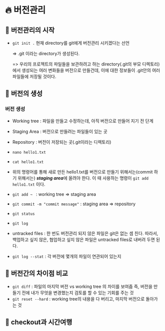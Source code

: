 # 🔥 버전관리



## 🚩 버전관리의 시작

+ ```git init .``` 현재 directory를 git에게 버전관리 시키겠다는 선언

  => .git 이라는 directory가 생성된다.

  => 우리의 프로젝트의 파일들을 보관하려고 하는 directory(.git의 부모 디렉토리)에서 생성되는 여러 변화들을 버전으로 만들건데, 이에 대한 정보들이 .git안의 여러 파일들에 저장될 것이다. 



## 🚩 버전의 생성

### 버전 생성

+ Working tree : 파일을 만들고 수정하는데, 아직 버전으로 만들어 지기 전 단계
+ Staging Area : 버전으로 만들려는 파일들이 있는 곳   
+ Repository : 버전이 저장되는 곳(.git이라는 디렉토리)



+ ```nano hello1.txt```
+ ```cat hello1.txt```
+ 위의 명령어를 통해 새로 만든 hello1.txt를 버전으로 만들기 위해서는(commit 하기 위해서는) ***staging area***에 올려야 한다. 이 때 사용하는 명령이 ```git add hello1.txt``` 이다.  



+ ```git add ~ ```  : working tree => staging area
+ ```git commit -m "commit message"``` : staging area => repository    



+ ```git status```
+ ```git log```
+ untracked files : 한 번도 버전관리 되지 않은 파일은 git은 없는 셈 친다.  따라서, 백업하고 싶지 않은, 협업하고 싶지 않은 파일은 untracked files로 내버려 두면 된다. 



+ ```git log --stat```  : 각 버전에 몇개의 파일이 연관되어 있는지



## 🚩 버전간의 차이점 비교

+ ```git diff``` : 파일의 마지막 버전 vs working tree 의 차이를 보여줌
  즉, 버전을 만들기 전에 내가 무엇을 변경했는지 검토를 할 수 있는 기회를 주는 것
+ ```git reset --hard``` : working tree의 내용을 다 버리고, 마지막  버전으로 돌아가는 것



## 🚩 checkout과 시간여행



